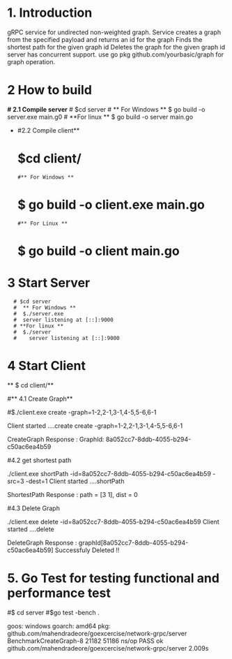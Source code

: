# 1. Introduction
  gRPC service for undirected non-weighted graph.
    Service creates a graph from the specified payload and returns an id for the graph
    Finds the shortest path for the given graph id
    Deletes the graph for the given graph id
    server  has concurrent support.
    use go pkg github.com/yourbasic/graph for graph operation.
# 2 How to build
  **# 2.1 Compile server**
        # $cd server
        # ** For Windows **
          $ go build -o server.exe main.g0
        # **For linux **
         $ go build -o server main.go
         
  * #2.2 Compile client**
      # $cd client/
        #** For Windows **
      # $ go build -o client.exe main.go
        #** For Linux **
      #  $ go build -o client main.go
 # 3 Start Server
      # $cd server
      #  ** For Windows **
      #  $./server.exe 
      #  server listening at [::]:9000           
      # **For linux **
      #  $./server
      #    server listening at [::]:9000   
          
          
 # 4 Start Client
 
  ** $ cd client/**
   
#** 4.1 Create Graph**

#$./client.exe create -graph=1-2,2-1,3-1,4-5,5-6,6-1

Client started ....create
create -graph=1-2,2-1,3-1,4-5,5-6,6-1

CreateGraph Response : GraphId:  8a052cc7-8ddb-4055-b294-c50ac6ea4b59

#4.2 get shortest path

./client.exe shortPath -id=8a052cc7-8ddb-4055-b294-c50ac6ea4b59 -src=3 -dest=1
Client started ....shortPath

ShortestPath Response :  path = [3 1], dist = 0
                                                                                                                    
#4.3 Delete Graph

./client.exe delete  -id=8a052cc7-8ddb-4055-b294-c50ac6ea4b59
Client started ....delete

DeleteGraph Response :  graphId[8a052cc7-8ddb-4055-b294-c50ac6ea4b59] Successfuly Deleted !!



# 5. Go Test for testing functional and performance test
#$ cd server
#$go test -bench .

goos: windows
goarch: amd64
pkg: github.com/mahendradeore/goexcercise/network-grpc/server
BenchmarkCreateGraph-8             21182             51186 ns/op
PASS
ok      github.com/mahendradeore/goexcercise/network-grpc/server        2.009s








